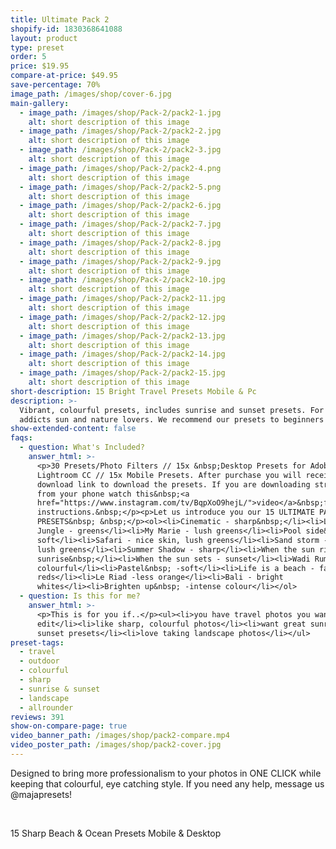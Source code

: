```yaml
---
title: Ultimate Pack 2
shopify-id: 1830368641088
layout: product
type: preset
order: 5
price: $19.95
compare-at-price: $49.95
save-percentage: 70%
image_path: /images/shop/cover-6.jpg
main-gallery:
  - image_path: /images/shop/Pack-2/pack2-1.jpg
    alt: short description of this image
  - image_path: /images/shop/Pack-2/pack2-2.jpg
    alt: short description of this image
  - image_path: /images/shop/Pack-2/pack2-3.jpg
    alt: short description of this image
  - image_path: /images/shop/Pack-2/pack2-4.png
    alt: short description of this image
  - image_path: /images/shop/Pack-2/pack2-5.png
    alt: short description of this image
  - image_path: /images/shop/Pack-2/pack2-6.jpg
    alt: short description of this image
  - image_path: /images/shop/Pack-2/pack2-7.jpg
    alt: short description of this image
  - image_path: /images/shop/Pack-2/pack2-8.jpg
    alt: short description of this image
  - image_path: /images/shop/Pack-2/pack2-9.jpg
    alt: short description of this image
  - image_path: /images/shop/Pack-2/pack2-10.jpg
    alt: short description of this image
  - image_path: /images/shop/Pack-2/pack2-11.jpg
    alt: short description of this image
  - image_path: /images/shop/Pack-2/pack2-12.jpg
    alt: short description of this image
  - image_path: /images/shop/Pack-2/pack2-13.jpg
    alt: short description of this image
  - image_path: /images/shop/Pack-2/pack2-14.jpg
    alt: short description of this image
  - image_path: /images/shop/Pack-2/pack2-15.jpg
    alt: short description of this image
short-description: 15 Bright Travel Presets Mobile & Pc
description: >-
  Vibrant, colourful presets, includes sunrise and sunset presets. For travel
  addicts sun and nature lovers. We recommend our presets to beginners as well.
show-extended-content: false
faqs:
  - question: What's Included?
    answer_html: >-
      <p>30 Presets/Photo Filters // 15x &nbsp;Desktop Presets for Adobe
      Lightroom CC // 15x Mobile Presets. After purchase you will receive a
      download link to download the presets. If you are downloading straight
      from your phone watch this&nbsp;<a
      href="https://www.instagram.com/tv/BqpXoO9hejL/">video</a>&nbsp;for
      instructions.&nbsp;</p><p>Let us introduce you our 15 ULTIMATE PACK 2
      PRESETS&nbsp; &nbsp;</p><ol><li>Cinematic - sharp&nbsp;</li><li>Lush
      Jungle - greens</li><li>My Marie - lush greens</li><li>Pool side&nbsp; -
      soft</li><li>Safari - nice skin, lush greens</li><li>Sand storm - sunny,
      lush greens</li><li>Summer Shadow - sharp</li><li>When the sun rises -
      sunrise&nbsp;</li><li>When the sun sets - sunset</li><li>Wadi Rum -
      colourful</li><li>Pastel&nbsp; -soft</li><li>Life is a beach - faded
      reds</li><li>Le Riad -less orange</li><li>Bali - bright
      whites</li><li>Brighten up&nbsp; -intense colour</li></ol>
  - question: Is this for me?
    answer_html: >-
      <p>This is for you if..</p><ul><li>you have travel photos you want to
      edit</li><li>like sharp, colourful photos</li><li>want great sunrise
      sunset presets</li><li>love taking landscape photos</li></ul>
preset-tags:
  - travel
  - outdoor
  - colourful
  - sharp
  - sunrise & sunset
  - landscape
  - allrounder
reviews: 391
show-on-compare-page: true
video_banner_path: /images/shop/pack2-compare.mp4
video_poster_path: /images/shop/pack2-cover.jpg
---
```


Designed to bring more professionalism to your photos in ONE CLICK while keeping that colourful, eye catching style. If you need any help, message us @majapresets\!

&nbsp;

15 Sharp Beach & Ocean Presets Mobile & Desktop